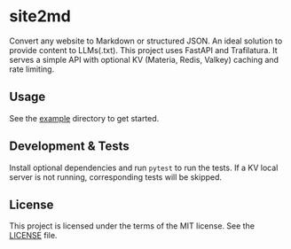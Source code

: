# site2md

Convert any website to Markdown or structured JSON. An ideal solution to provide content to LLMs(.txt). This project uses FastAPI and Trafilatura. It serves a simple API with optional KV (Materia, Redis, Valkey) caching and rate limiting.

## Usage

See the [example](https://github.com/davlgd/site2md/tree/main/example) directory to get started.

## Development & Tests

Install optional dependencies and run `pytest` to run the tests. If a KV local server is not running, corresponding tests will be skipped.

## License

This project is licensed under the terms of the MIT license. See the [LICENSE](https://github.com/davlgd/site2md/tree/main/LICENSE) file.